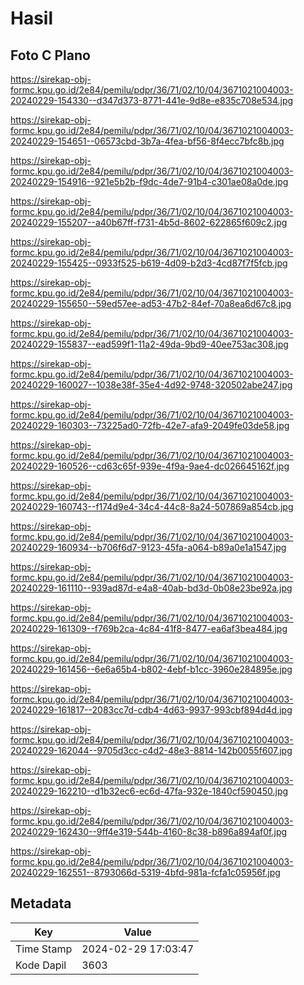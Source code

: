 # Hasil

## Foto C Plano

https://sirekap-obj-formc.kpu.go.id/2e84/pemilu/pdpr/36/71/02/10/04/3671021004003-20240229-154330--d347d373-8771-441e-9d8e-e835c708e534.jpg

https://sirekap-obj-formc.kpu.go.id/2e84/pemilu/pdpr/36/71/02/10/04/3671021004003-20240229-154651--06573cbd-3b7a-4fea-bf56-8f4ecc7bfc8b.jpg

https://sirekap-obj-formc.kpu.go.id/2e84/pemilu/pdpr/36/71/02/10/04/3671021004003-20240229-154916--921e5b2b-f9dc-4de7-91b4-c301ae08a0de.jpg

https://sirekap-obj-formc.kpu.go.id/2e84/pemilu/pdpr/36/71/02/10/04/3671021004003-20240229-155207--a40b67ff-f731-4b5d-8602-622865f609c2.jpg

https://sirekap-obj-formc.kpu.go.id/2e84/pemilu/pdpr/36/71/02/10/04/3671021004003-20240229-155425--0933f525-b619-4d09-b2d3-4cd87f7f5fcb.jpg

https://sirekap-obj-formc.kpu.go.id/2e84/pemilu/pdpr/36/71/02/10/04/3671021004003-20240229-155650--59ed57ee-ad53-47b2-84ef-70a8ea6d67c8.jpg

https://sirekap-obj-formc.kpu.go.id/2e84/pemilu/pdpr/36/71/02/10/04/3671021004003-20240229-155837--ead599f1-11a2-49da-9bd9-40ee753ac308.jpg

https://sirekap-obj-formc.kpu.go.id/2e84/pemilu/pdpr/36/71/02/10/04/3671021004003-20240229-160027--1038e38f-35e4-4d92-9748-320502abe247.jpg

https://sirekap-obj-formc.kpu.go.id/2e84/pemilu/pdpr/36/71/02/10/04/3671021004003-20240229-160303--73225ad0-72fb-42e7-afa9-2049fe03de58.jpg

https://sirekap-obj-formc.kpu.go.id/2e84/pemilu/pdpr/36/71/02/10/04/3671021004003-20240229-160526--cd63c65f-939e-4f9a-9ae4-dc026645162f.jpg

https://sirekap-obj-formc.kpu.go.id/2e84/pemilu/pdpr/36/71/02/10/04/3671021004003-20240229-160743--f174d9e4-34c4-44c8-8a24-507869a854cb.jpg

https://sirekap-obj-formc.kpu.go.id/2e84/pemilu/pdpr/36/71/02/10/04/3671021004003-20240229-160934--b706f6d7-9123-45fa-a064-b89a0e1a1547.jpg

https://sirekap-obj-formc.kpu.go.id/2e84/pemilu/pdpr/36/71/02/10/04/3671021004003-20240229-161110--939ad87d-e4a8-40ab-bd3d-0b08e23be92a.jpg

https://sirekap-obj-formc.kpu.go.id/2e84/pemilu/pdpr/36/71/02/10/04/3671021004003-20240229-161309--f769b2ca-4c84-41f8-8477-ea6af3bea484.jpg

https://sirekap-obj-formc.kpu.go.id/2e84/pemilu/pdpr/36/71/02/10/04/3671021004003-20240229-161456--6e6a65b4-b802-4ebf-b1cc-3960e284895e.jpg

https://sirekap-obj-formc.kpu.go.id/2e84/pemilu/pdpr/36/71/02/10/04/3671021004003-20240229-161817--2083cc7d-cdb4-4d63-9937-993cbf894d4d.jpg

https://sirekap-obj-formc.kpu.go.id/2e84/pemilu/pdpr/36/71/02/10/04/3671021004003-20240229-162044--9705d3cc-c4d2-48e3-8814-142b0055f607.jpg

https://sirekap-obj-formc.kpu.go.id/2e84/pemilu/pdpr/36/71/02/10/04/3671021004003-20240229-162210--d1b32ec6-ec6d-47fa-932e-1840cf590450.jpg

https://sirekap-obj-formc.kpu.go.id/2e84/pemilu/pdpr/36/71/02/10/04/3671021004003-20240229-162430--9ff4e319-544b-4160-8c38-b896a894af0f.jpg

https://sirekap-obj-formc.kpu.go.id/2e84/pemilu/pdpr/36/71/02/10/04/3671021004003-20240229-162551--8793066d-5319-4bfd-981a-fcfa1c05956f.jpg


## Metadata

| Key        | Value               |
| ---------- | ------------------- |
| Time Stamp | 2024-02-29 17:03:47 |
| Kode Dapil | 3603                |



